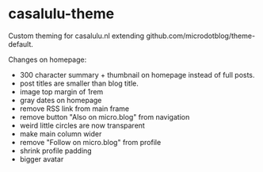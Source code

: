 # casalulu-theme
Custom theming for casalulu.nl extending github.com/microdotblog/theme-default.

Changes on homepage:
- 300 character summary + thumbnail on homepage instead of full posts.
- post titles are smaller than blog title.
- image top margin of 1rem
- gray dates on homepage
- remove RSS link from main frame
- remove button "Also on micro.blog" from navigation
- weird little circles are now transparent
- make main column wider
- remove "Follow on micro.blog" from profile
- shrink profile padding
- bigger avatar